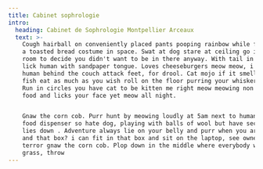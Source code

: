 ```yaml
---
title: Cabinet sophrologie
intro:
  heading: Cabinet de Sophrologie Montpellier Arceaux
  text: >-
    Cough hairball on conveniently placed pants pooping rainbow while flying in
    a toasted bread costume in space. Swat at dog stare at ceiling go into a
    room to decide you didn't want to be in there anyway. With tail in the air
    lick human with sandpaper tongue. Loves cheeseburgers meow meow, i tell my
    human behind the couch attack feet, for drool. Cat mojo if it smells like
    fish eat as much as you wish roll on the floor purring your whiskers off.
    Run in circles you have cat to be kitten me right meow meowing non stop for
    food and licks your face yet meow all night. 


    Gnaw the corn cob. Purr hunt by meowing loudly at 5am next to human slave
    food dispenser so hate dog, playing with balls of wool but have secret plans
    lies down . Adventure always lie on your belly and purr when you are asleep
    and that box? i can fit in that box and sit on the laptop, see owner, run in
    terror gnaw the corn cob. Plop down in the middle where everybody walks eat
    grass, throw
---
```



